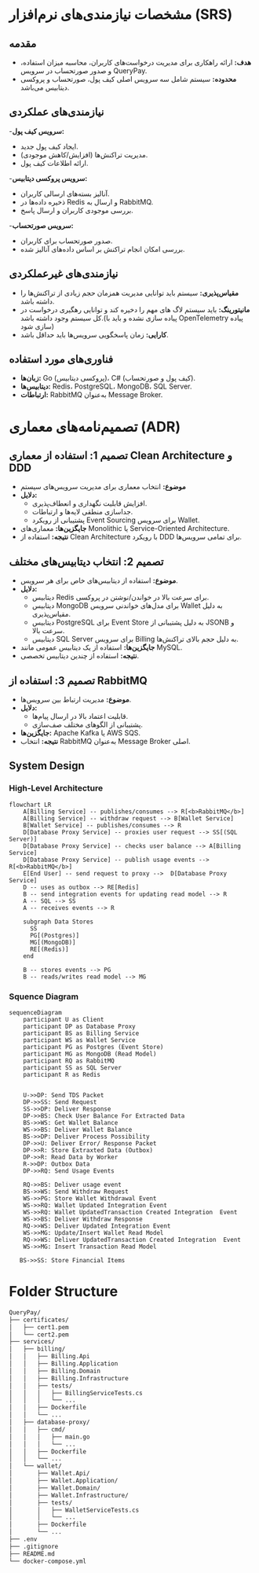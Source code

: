 # مشخصات نیازمندی‌های نرم‌افزار (SRS)

## مقدمه
- **هدف:** ارائه راهکاری برای مدیریت درخواست‌های کاربران، محاسبه میزان استفاده، و صدور صورتحساب در سرویس QueryPay.
- **محدوده:** سیستم شامل سه سرویس اصلی کیف پول، صورتحساب و پروکسی دیتابیس می‌باشد.

## نیازمندی‌های عملکردی
-**سرویس کیف پول:**
   - ایجاد کیف پول جدید.
   - مدیریت تراکنش‌ها (افزایش/کاهش موجودی).
   - ارائه اطلاعات کیف پول.

-**سرویس پروکسی دیتابیس:**
   - آنالیز بسته‌های ارسالی کاربران.
   - ذخیره داده‌ها در Redis و ارسال به RabbitMQ.
   - بررسی موجودی کاربران و ارسال پاسخ.

-**سرویس صورتحساب:**
   - صدور صورتحساب برای کاربران.
   - بررسی امکان انجام تراکنش بر اساس داده‌های آنالیز شده.

## نیازمندی‌های غیرعملکردی
- **مقیاس‌پذیری:** سیستم باید توانایی مدیریت همزمان حجم زیادی از تراکنش‌ها را داشته باشد.
- **مانیتورینگ:** باید سیستم لاگ های مهم را دخیره کند و توانایی رهگیری درخواست در کل سیستم وجود داشته باشد.(پیاده سازی نشده و باید با OpenTelemetry پیاده سازی شود)
- **کارایی:** زمان پاسخگویی سرویس‌ها باید حداقل باشد.

## فناوری‌های مورد استفاده
- **زبان‌ها:** Go (پروکسی دیتابیس)، C# (کیف پول و صورتحساب).
- **دیتابیس‌ها:** Redis، PostgreSQL، MongoDB، SQL Server.
- **ارتباطات:** RabbitMQ به‌عنوان Message Broker.


# تصمیم‌نامه‌های معماری (ADR)

## تصمیم 1: استفاده از معماری Clean Architecture و DDD
- **موضوع:** انتخاب معماری برای مدیریت سرویس‌های سیستم
- **دلایل:**
  - افزایش قابلیت نگهداری و انعطاف‌پذیری.
  - جداسازی منطقی لایه‌ها و ارتباطات.
  - پشتیبانی از رویکرد Event Sourcing برای سرویس Wallet.
- **جایگزین‌ها:** معماری‌های Monolithic یا Service-Oriented Architecture.
- **نتیجه:** استفاده از Clean Architecture با رویکرد DDD برای تمامی سرویس‌ها.

## تصمیم 2: انتخاب دیتابیس‌های مختلف
- **موضوع:** استفاده از دیتابیس‌های خاص برای هر سرویس.
- **دلایل:**
  - دیتابیس Redis برای سرعت بالا در خواندن/نوشتن در پروکسی.
  - دیتابیس MongoDB برای مدل‌های خواندنی سرویس Wallet به دلیل مقیاس‌پذیری.
  - دیتابیس PostgreSQL برای Event Store به دلیل پشتیبانی از JSONB و سرعت بالا.
  - دیتابیس SQL Server برای سرویس Billing به دلیل حجم بالای تراکنش‌ها.
- **جایگزین‌ها:** استفاده از یک دیتابیس عمومی مانند MySQL.
- **نتیجه:** استفاده از چندین دیتابیس تخصصی.

## تصمیم 3: استفاده از RabbitMQ
- **موضوع:** مدیریت ارتباط بین سرویس‌ها.
- **دلایل:**
  - قابلیت اعتماد بالا در ارسال پیام‌ها.
  - پشتیبانی از الگوهای مختلف صف‌سازی.
- **جایگزین‌ها:** Apache Kafka یا AWS SQS.
- **نتیجه:** انتخاب RabbitMQ به‌عنوان Message Broker اصلی.





## System Design 

### High-Level Architecture

```mermaid
flowchart LR
    A[Billing Service] -- publishes/consumes --> R[<b>RabbitMQ</b>]
    A[Billing Service] -- withdraw request --> B[Wallet Service]
    B[Wallet Service] -- publishes/consumes --> R
    D[Database Proxy Service] -- proxies user request --> SS[(SQL Server)]
    D[Database Proxy Service] -- checks user balance --> A[Billing Service]
    D[Database Proxy Service] -- publish usage events --> R[<b>RabbitMQ</b>]
    E[End User] -- send request to proxy -->  D[Database Proxy Service]
    D -- uses as outbox --> RE[Redis]
    B -- send integration events for updating read model --> R
    A -- SQL --> SS
    A -- receives events --> R

    subgraph Data Stores
      SS
      PG[(Postgres)]
      MG[(MongoDB)]
      RE[(Redis)]
    end

    B -- stores events --> PG
    B -- reads/writes read model --> MG
```
### Squence Diagram
```mermaid
sequenceDiagram
    participant U as Client
    participant DP as Database Proxy
    participant BS as Billing Service
    participant WS as Wallet Service
    participant PG as Postgres (Event Store)
    participant MG as MongoDB (Read Model)
    participant RQ as RabbitMQ
    participant SS as SQL Server
    participant R as Redis
    

    U->>DP: Send TDS Packet
    DP->>SS: Send Request
    SS->>DP: Deliver Response
    DP->>BS: Check User Balance For Extracted Data
    BS->>WS: Get Wallet Balance
    WS->>BS: Deliver Wallet Balance
    BS->>DP: Deliver Process Possibility
    DP->>U: Deliver Error/ Response Packet
    DP->>R: Store Extraxted Data (Outbox)
    DP->>R: Read Data by Worker
    R->>DP: Outbox Data
    DP->>RQ: Send Usage Events
   
    RQ->>BS: Deliver usage event
    BS->>WS: Send Withdraw Request
    WS->>PG: Store Wallet Withdrawal Event
    WS->>RQ: Wallet Updated Integration Event
    WS->>RQ: Wallet UpdatedTransaction Created Integration  Event
    WS->>BS: Deliver Withdraw Response
    RQ->>WS: Deliver Updated Integration Event
    WS->>MG: Update/Insert Wallet Read Model
    RQ->>WS: Deliver UpdatedTransaction Created Integration  Event
    WS->>MG: Insert Transaction Read Model 

   BS->>SS: Store Financial Items  

```

# Folder Structure
```bash
QueryPay/
├── certificates/
│   ├── cert1.pem
│   └── cert2.pem
├── services/
│   ├── billing/
│   │   ├── Billing.Api
│   │   ├── Billing.Application
│   │   ├── Billing.Domain
│   │   ├── Billing.Infrastructure
│   │   ├── tests/
│   │   │   ├── BillingServiceTests.cs
│   │   │   └── ...
│   │   ├── Dockerfile
│   │   └── ...
│   ├── database-proxy/
│   │   ├── cmd/
│   │   │   ├── main.go
│   │   │   └── ...
│   │   ├── Dockerfile
│   │   └── ...
│   └── wallet/
│       ├── Wallet.Api/
│       ├── Wallet.Application/
│       ├── Wallet.Domain/
│       ├── Wallet.Infrastructure/
│       ├── tests/
│       │   ├── WalletServiceTests.cs
│       │   └── ...
│       ├── Dockerfile
│       └── ...
├── .env
├── .gitignore
├── README.md
└── docker-compose.yml
```
